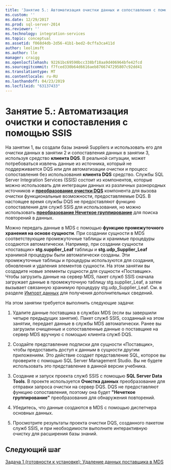 ```yaml
---
title: 'Занятие 5.: Автоматизация очистки данных и сопоставления с помощью служб SSIS | Документация Майкрософт'
ms.custom: ''
ms.date: 12/29/2017
ms.prod: sql-server-2014
ms.reviewer: ''
ms.technology: integration-services
ms.topic: conceptual
ms.assetid: f068d4db-2d56-41b1-bed2-0cffa3ca411d
author: leolimsft
ms.author: lle
manager: craigg
ms.openlocfilehash: 92261bc69590bcc338bf18aa9d406964bfe42fcd
ms.sourcegitcommit: f7fced330b64d6616aeb8766747295807c92dd41
ms.translationtype: MT
ms.contentlocale: ru-RU
ms.lasthandoff: 04/23/2019
ms.locfileid: "63137433"
---
```

# <a name="lesson-5-automating-the-cleansing-and-matching-using-ssis"></a>Занятие 5.: Автоматизация очистки и сопоставления с помощью SSIS
  На занятии 1, вы создали базы знаний Suppliers и использовать его для очистки данных в занятии 2 и сопоставления данных в занятии 3, используя средство **клиента DQS**. В реальной ситуации, может потребоваться извлечь данные из источника, который не поддерживается DQS или для автоматизации очистки и процесс сопоставления без использования **клиента DQS** средство. Службы SQL Server Integration Services (SSIS) состоит из компонентов, которые можно использовать для интеграции данных из различных разнородных источников и **[преобразование очистки DQS](https://msdn.microsoft.com/library/ee677619.aspx)** компонента для вызова очистки функциональные возможности, предоставляемые DQS. В настоящее время службы DQS не предоставляют функцию сопоставления для служб SSIS для использования, но можно использовать **[преобразование Нечеткое группирование](../integration-services/data-flow/transformations/fuzzy-grouping-transformation.md)** для поиска повторений в данных.  
  
 Можно передать данные в MDS с помощью **функцию промежуточного хранения на основе сущности**. При создании сущности в MDS соответствующие промежуточные таблицы и хранимые процедуры создаются автоматически. Например, при создании сущности «поставщик» **stg.supplier_Leaf** таблицы и **stg.udp_Supplier_Leaf** хранимой процедуры были автоматически созданы. Эти промежуточные таблицы и процедуры используются для создания, обновления и удаления элементов сущности. На этом занятии вы создадите новые элементы сущности для сущности «Поставщик». Чтобы загрузить данные на сервер MDS, пакет служб SSIS сначала загружает данные в промежуточную таблицу stg.supplier_Leaf, а затем вызывает связанную хранимую процедуру stg.udp_Supplier_Leaf. См. в разделе [Импорт данных](../master-data-services/overview-importing-data-from-tables-master-data-services.md) для получения дополнительных сведений.  
  
 На этом занятии требуется выполнить следующие задачи:  
  
1.  Удалите данные поставщика в службах MDS (если вы завершили четыре предыдущих занятия). Пакет служб SSIS, созданный на этом занятии, передает данные в службы MDS автоматически. Ранее вы загрузили очищенные и сопоставленные данные о поставщике на сервер MDS вручную с помощью клиента служб DQS.  
  
2.  Создайте представление подписки для сущности «Поставщик», чтобы предоставить доступ к данным в сущности другим приложениям. Это действие создает представление SQL, которое вы проверите с помощью SQL Server Management Studio. Вы не будете использовать это представление в данной версии учебника.  
  
3.  Создание и запуск проекта служб SSIS с помощью **SQL Server Data Tools**. В проекте используется **Очистка данных** преобразование для отправки запроса очистки на сервер DQS. DQS не предоставляют функцию сопоставления, поэтому она будет **"Нечеткое группирование"** преобразования для обнаружения повторений.  
  
4.  Убедитесь, что данные создаются в MDS с помощью диспетчера основных данных.  
  
5.  Просмотрите результаты проекта очистки DQS, созданного пакетом служб SSIS, и при необходимости выполните интерактивную очистку для расширения базы знаний.  
  
## <a name="next-step"></a>Следующий шаг  
 [Задача 1 &#40;готовности к установке&#41;: Удаление данных поставщика в MDS](../../2014/tutorials/task-1-prerequisite-removing-supplier-data-in-mds.md)  
  
  
